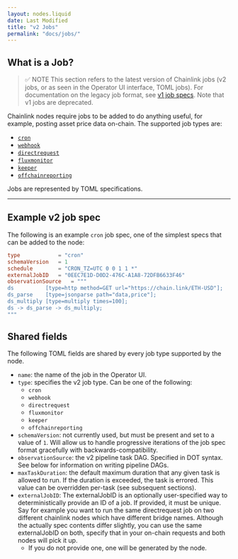 ```yaml
---
layout: nodes.liquid
date: Last Modified
title: "v2 Jobs"
permalink: "docs/jobs/"
---
```


## What is a Job?

> ✅ NOTE
>  This section refers to the latest version of Chainlink jobs (v2 jobs, or as seen in the Operator UI interface, TOML jobs). For documentation on the legacy job format, see [v1 job specs](/docs/job-specifications). Note that v1 jobs are deprecated.

Chainlink nodes require jobs to be added to do anything useful, for example, posting asset price data on-chain. The supported job types are:

- [`cron`](types/cron/)
- [`webhook`](types/webhook/)
- [`directrequest`](types/direct-request/)
- [`fluxmonitor`](types/flux-monitor/)
- [`keeper`](types/keeper/)
- [`offchainreporting`](types/offchain-reporting/)

Jobs are represented by TOML specifications.

---

## Example v2 job spec

The following is an example `cron` job spec, one of the simplest specs that can be added to the node:

```toml
type            = "cron"
schemaVersion   = 1
schedule        = "CRON_TZ=UTC 0 0 1 1 *"
externalJobID   = "0EEC7E1D-D0D2-476C-A1A8-72DFB6633F46"
observationSource   = """
ds          [type=http method=GET url="https://chain.link/ETH-USD"];
ds_parse    [type=jsonparse path="data,price"];
ds_multiply [type=multiply times=100];
ds -> ds_parse -> ds_multiply;
"""
```


## Shared fields

The following TOML fields are shared by every job type supported by the node.

- `name`: the name of the job in the Operator UI.
- `type`: specifies the v2 job type. Can be one of the following:
    - `cron`
    - `webhook`
    - `directrequest`
    - `fluxmonitor`
    - `keeper`
    - `offchainreporting`
- `schemaVersion`: not currently used, but must be present and set to a value of `1`. Will allow us to handle progressive iterations of the job spec format gracefully with backwards-compatibility.
- `observationSource`: the v2 pipeline task DAG. Specified in DOT syntax. See below for information on writing pipeline DAGs.
- `maxTaskDuration`: the default maximum duration that any given task is allowed to run. If the duration is exceeded, the task is errored. This value can be overridden per-task (see subsequent sections).
- `externalJobID`: The externalJobID is an optionally user-specified way to deterministically provide an ID of a job. If provided, it must be unique. Say for example you want to run the same directrequest job on two different chainlink nodes which have different bridge names. Although the actually spec contents differ slightly, you can use the same externalJobID on both, specify that in your on-chain requests and both nodes will pick it up.
    - If you do not provide one, one will be generated by the node. 

